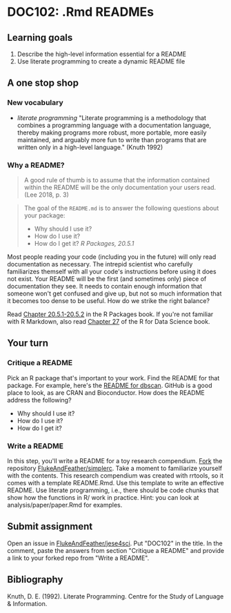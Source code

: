# DOC102: .Rmd READMEs

## Learning goals

1.  Describe the high-level information essential for a README
2.  Use literate programming to create a dynamic README file

## A one stop shop

### New vocabulary

-  _literate programming_ "Literate programming is a methodology that combines a programming language with a documentation language, thereby making programs more robust, more portable, more easily maintained, and arguably more fun to write than programs that are written only in a high-level language." (Knuth 1992)

### Why a README?

> A good rule of thumb is to assume that the information contained within the README will be the only documentation your users read.
(Lee 2018, p. 3)

> The goal of the `README.md` is to answer the following questions about your package:
> 
>  - Why should I use it?
>  - How do I use it?
>  - How do I get it?
_R Packages, 20.5.1_

Most people reading your code (including you in the future) will only read documentation as necessary. The intrepid scientist who carefully familiarizes themself with all your code's instructions before using it does not exist. Your README will be the first (and sometimes only) piece of documentation they see. It needs to contain enough information that someone won't get confused and give up, but not so much information that it becomes too dense to be useful. How do we strike the right balance?

Read [Chapter 20.5.1-20.5.2](https://r-pkgs.org/release.html#important-files) in the R Packages book. If you're not familiar with R Markdown, also read [Chapter 27](https://r4ds.had.co.nz/r-markdown.html) of the R for Data Science book.

## Your turn

### Critique a README

Pick an R package that's important to your work. Find the README for that package. For example, here's the [README for dbscan](https://github.com/mhahsler/dbscan). GitHub is a good place to look, as are CRAN and Bioconductor. How does the README address the following?
  
  - Why should I use it?
  - How do I use it?
  - How do I get it?

### Write a README

In this step, you'll write a README for a toy research compendium. [Fork](https://docs.github.com/en/get-started/quickstart/fork-a-repo) the repository [FlukeAndFeather/simplerc](https://github.com/FlukeAndFeather/simplerc). Take a moment to familiarize yourself with the contents. This research compendium was created with rrtools, so it comes with a template README.Rmd. Use this template to write an effective README. Use literate programming, i.e., there should be code chunks that show how the functions in R/ work in practice. Hint: you can look at analysis/paper/paper.Rmd for examples.

## Submit assignment

Open an issue in [FlukeAndFeather/jese4sci](https://github.com/FlukeAndFeather/jese4sci). Put "DOC102" in the title. In the comment, paste the answers from section "Critique a README" and provide a link to your forked repo from "Write a README".

## Bibliography

Knuth, D. E. (1992). Literate Programming. Centre for the Study of Language & Information.
